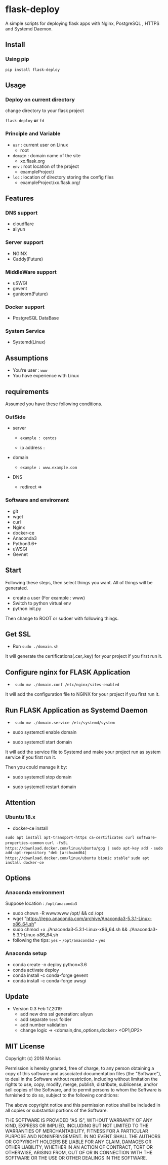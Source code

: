 # flask-deploy

A simple scripts for deploying flask apps with Nginx, PostgreSQL , HTTPS and Systemd Daemon.

## Install

### Using pip 

`pip install flask-deploy`

## Usage

### Deploy on current directory

change directory to your flask project

`flask-deploy` **or** `fd`

### Principle and Variable

- `usr` : current user on Linux
  - root 
- `domain` : domain name of the site
  - xx.flask.org
- `env` : root location of the project
  - exampleProject/ 
- `loc` : location of directory storing the config files
  - exampleProject/xx.flask.org/

## Features

### DNS support

- cloudflare
- aliyun

### Server support

- NGINX
- Caddy(Future)

### MiddleWare support

- uSWGI
- gevent
- gunicorn(Future)

### Docker support

- PostgreSQL DataBase

### System Service

- Systemd(Linux)

## Assumptions

- You're user : `www`
- You have experience with Linux

## requirements

Assumed you have these following conditions.

### OutSide

- server
    - `example : centos`

    - ip address : 

- domain
    - `example : www.example.com`

- DNS
    - redirect <domain> => <ip>


### Software and enviroment

- git
- wget
- curl
- Nginx
- docker-ce
- Anaconda3
- Python3.6+
- uWSGI
- Gevnet

## Start

Following these steps, then select things you want. All of things will be generated.

- create a user (For example : www)
- Switch to python virtual env
- python init.py

Then change to ROOT or sudoer with following things.

## Get SSL

- Run ``` sudo ./domain.sh ```

It will generate the certifications(.cer,.key) for your project if you first run it.

## Configure nginx for FLASK Application

- ``` sudo mv ./domain.conf /etc/nginx/sites-enabled```

It will add the configuration file to NGINX for your project if you first run it.

## Run FLASK Application as Systemd Daemon

- ``` sudo mv ./domain.service /etc/systemd/system```

- sudo systemctl enable domain

- sudo systemctl start domain

It will add the service file to Systemd and make your project run as system service if you first run it.

Then you could manage it by:

- sudo systemctl stop domain

- sudo systemctl restart domain


## Attention

### Ubuntu 18.x

- docker-ce install 

`sudo apt install apt-transport-https ca-certificates curl software-properties-common`
`curl -fsSL https://download.docker.com/linux/ubuntu/gpg | sudo apt-key add -`
`sudo add-apt-repository "deb [arch=amd64] https://download.docker.com/linux/ubuntu bionic stable"`
`sudo apt install docker-ce`

## Options

### Anaconda environment

Suppose location : `/opt/anaconda3`

- sudo chown -R www:www /opt/ && cd /opt
- wget "https://repo.anaconda.com/archive/Anaconda3-5.3.1-Linux-x86_64.sh"
- sudo chmod +x ./Anaconda3-5.3.1-Linux-x86_64.sh && ./Anaconda3-5.3.1-Linux-x86_64.sh
- following the tips: `yes` - `/opt/anaconda3` - `yes`

### Anaconda setup

- conda create -n deploy python=3.6
- conda activate deploy
- conda install -c conda-forge gevent
- conda install -c conda-forge uwsgi

## Update

- Version 0.3  Feb 17,2019
    - add new dns ssl generation: aliyun
    - add separate `test` folder
    - add number validation
    - change logic -> <domain,dns_options,docker> <OP1,OP2>

## MIT License

Copyright (c) 2018 Monius

Permission is hereby granted, free of charge, to any person obtaining a copy
of this software and associated documentation files (the "Software"), to deal
in the Software without restriction, including without limitation the rights
to use, copy, modify, merge, publish, distribute, sublicense, and/or sell
copies of the Software, and to permit persons to whom the Software is
furnished to do so, subject to the following conditions:

The above copyright notice and this permission notice shall be included in all
copies or substantial portions of the Software.

THE SOFTWARE IS PROVIDED "AS IS", WITHOUT WARRANTY OF ANY KIND, EXPRESS OR
IMPLIED, INCLUDING BUT NOT LIMITED TO THE WARRANTIES OF MERCHANTABILITY,
FITNESS FOR A PARTICULAR PURPOSE AND NONINFRINGEMENT. IN NO EVENT SHALL THE
AUTHORS OR COPYRIGHT HOLDERS BE LIABLE FOR ANY CLAIM, DAMAGES OR OTHER
LIABILITY, WHETHER IN AN ACTION OF CONTRACT, TORT OR OTHERWISE, ARISING FROM,
OUT OF OR IN CONNECTION WITH THE SOFTWARE OR THE USE OR OTHER DEALINGS IN THE
SOFTWARE.